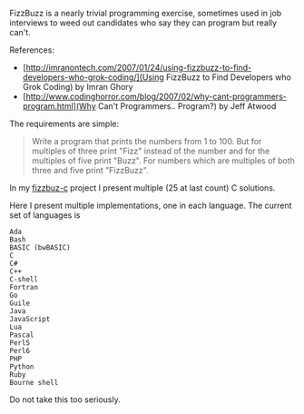 FizzBuzz is a nearly trivial programming exercise, sometimes used in
job interviews to weed out candidates who say they can program but
really can't.

References:

* [http://imranontech.com/2007/01/24/using-fizzbuzz-to-find-developers-who-grok-coding/](Using FizzBuzz to Find Developers who Grok Coding) by Imran Ghory
* [http://www.codinghorror.com/blog/2007/02/why-cant-programmers-program.html](Why Can't Programmers.. Program?) by Jeff Atwood

The requirements are simple:

> Write a program that prints the numbers from 1 to 100. But for multiples
> of three print "Fizz" instead of the number and for the multiples of
> five print "Buzz". For numbers which are multiples of both three and
> five print "FizzBuzz".

In my [fizzbuz-c](https://github.com/Keith-S-Thompson/fizzbuzz-c) project
I present multiple (25 at last count) C solutions.

Here I present multiple implementations, one in each language.  The current set of languages is

    Ada
    Bash
    BASIC (bwBASIC)
    C
    C#
    C++
    C-shell
    Fortran
    Go
    Guile
    Java
    JavaScript
    Lua
    Pascal
    Perl5
    Perl6
    PHP
    Python
    Ruby
    Bourne shell

Do not take this too seriously.
